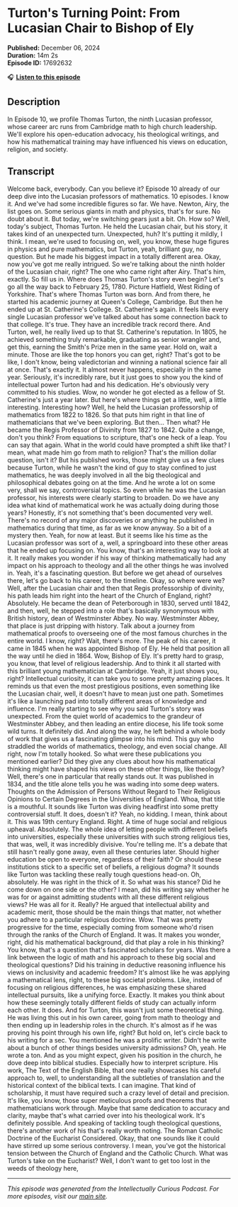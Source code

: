 # Turton's Turning Point: From Lucasian Chair to Bishop of Ely

**Published:** December 06, 2024  
**Duration:** 14m 2s  
**Episode ID:** 17692632

🎧 **[Listen to this episode](https://intellectuallycurious.buzzsprout.com/2529712/episodes/17692632-turton's-turning-point-from-lucasian-chair-to-bishop-of-ely)**

## Description

In Episode 10, we profile Thomas Turton, the ninth Lucasian professor, whose career arc runs from Cambridge math to high church leadership. We'll explore his open-education advocacy, his theological writings, and how his mathematical training may have influenced his views on education, religion, and society.

## Transcript

Welcome back, everybody. Can you believe it? Episode 10 already of our deep dive into the Lucasian professors of mathematics. 10 episodes. I know it. And we've had some incredible figures so far. We have. Newton, Airy, the list goes on. Some serious giants in math and physics, that's for sure. No doubt about it. But today, we're switching gears just a bit. Oh. How so? Well, today's subject, Thomas Turton. He held the Lucasian chair, but his story, it takes kind of an unexpected turn. Unexpected, huh? It's putting it mildly, I think. I mean, we're used to focusing on, well, you know, these huge figures in physics and pure mathematics, but Turton, yeah, brilliant guy, no question. But he made his biggest impact in a totally different area. Okay, now you've got me really intrigued. So we're talking about the ninth holder of the Lucasian chair, right? The one who came right after Airy. That's him, exactly. So fill us in. Where does Thomas Turton's story even begin? Let's go all the way back to February 25, 1780. Picture Hatfield, West Riding of Yorkshire. That's where Thomas Turton was born. And from there, he started his academic journey at Queen's College, Cambridge. But then he ended up at St. Catherine's College. St. Catherine's again. It feels like every single Lucasian professor we've talked about has some connection back to that college. It's true. They have an incredible track record there. And Turton, well, he really lived up to that St. Catherine's reputation. In 1805, he achieved something truly remarkable, graduating as senior wrangler and, get this, earning the Smith's Prize men in the same year. Hold on, wait a minute. Those are like the top honors you can get, right? That's got to be like, I don't know, being valedictorian and winning a national science fair all at once. That's exactly it. It almost never happens, especially in the same year. Seriously, it's incredibly rare, but it just goes to show you the kind of intellectual power Turton had and his dedication. He's obviously very committed to his studies. Wow, no wonder he got elected as a fellow of St. Catherine's just a year later. But here's where things get a little, well, a little interesting. Interesting how? Well, he held the Lucasian professorship of mathematics from 1822 to 1826. So that puts him right in that line of mathematicians that we've been exploring. But then... Then what? He became the Regis Professor of Divinity from 1827 to 1842. Quite a change, don't you think? From equations to scripture, that's one heck of a leap. You can say that again. What in the world could have prompted a shift like that? I mean, what made him go from math to religion? That's the million dollar question, isn't it? But his published works, those might give us a few clues because Turton, while he wasn't the kind of guy to stay confined to just mathematics, he was deeply involved in all the big theological and philosophical debates going on at the time. And he wrote a lot on some very, shall we say, controversial topics. So even while he was the Lucasian professor, his interests were clearly starting to broaden. Do we have any idea what kind of mathematical work he was actually doing during those years? Honestly, it's not something that's been documented very well. There's no record of any major discoveries or anything he published in mathematics during that time, as far as we know anyway. So a bit of a mystery then. Yeah, for now at least. But it seems like his time as the Lucasian professor was sort of a, well, a springboard into these other areas that he ended up focusing on. You know, that's an interesting way to look at it. It really makes you wonder if his way of thinking mathematically had any impact on his approach to theology and all the other things he was involved in. Yeah, it's a fascinating question. But before we get ahead of ourselves there, let's go back to his career, to the timeline. Okay, so where were we? Well, after the Lucasian chair and then that Regis professorship of divinity, his path leads him right into the heart of the Church of England, right? Absolutely. He became the dean of Peterborough in 1830, served until 1842, and then, well, he stepped into a role that's basically synonymous with British history, dean of Westminster Abbey. No way. Westminster Abbey, that place is just dripping with history. Talk about a journey from mathematical proofs to overseeing one of the most famous churches in the entire world. I know, right? Wait, there's more. The peak of his career, it came in 1845 when he was appointed Bishop of Ely. He held that position all the way until he died in 1864. Wow, Bishop of Ely. It's pretty hard to grasp, you know, that level of religious leadership. And to think it all started with this brilliant young mathematician at Cambridge. Yeah, it just shows you, right? Intellectual curiosity, it can take you to some pretty amazing places. It reminds us that even the most prestigious positions, even something like the Lucasian chair, well, it doesn't have to mean just one path. Sometimes it's like a launching pad into totally different areas of knowledge and influence. I'm really starting to see why you said Turton's story was unexpected. From the quiet world of academics to the grandeur of Westminster Abbey, and then leading an entire diocese, his life took some wild turns. It definitely did. And along the way, he left behind a whole body of work that gives us a fascinating glimpse into his mind. This guy who straddled the worlds of mathematics, theology, and even social change. All right, now I'm totally hooked. So what were these publications you mentioned earlier? Did they give any clues about how his mathematical thinking might have shaped his views on these other things, like theology? Well, there's one in particular that really stands out. It was published in 1834, and the title alone tells you he was wading into some deep waters. Thoughts on the Admission of Persons Without Regard to Their Religious Opinions to Certain Degrees in the Universities of England. Whoa, that title is a mouthful. It sounds like Turton was diving headfirst into some pretty controversial stuff. It does, doesn't it? Yeah, no kidding. I mean, think about it. This was 19th century England. Right. A time of huge social and religious upheaval. Absolutely. The whole idea of letting people with different beliefs into universities, especially these universities with such strong religious ties, that was, well, it was incredibly divisive. You're telling me. It's a debate that still hasn't really gone away, even all these centuries later. Should higher education be open to everyone, regardless of their faith? Or should these institutions stick to a specific set of beliefs, a religious dogma? It sounds like Turton was tackling these really tough questions head-on. Oh, absolutely. He was right in the thick of it. So what was his stance? Did he come down on one side or the other? I mean, did his writing say whether he was for or against admitting students with all these different religious views? He was all for it. Really? He argued that intellectual ability and academic merit, those should be the main things that matter, not whether you adhere to a particular religious doctrine. Wow. That was pretty progressive for the time, especially coming from someone who'd risen through the ranks of the Church of England. It was. It makes you wonder, right, did his mathematical background, did that play a role in his thinking? You know, that's a question that's fascinated scholars for years. Was there a link between the logic of math and his approach to these big social and theological questions? Did his training in deductive reasoning influence his views on inclusivity and academic freedom? It's almost like he was applying a mathematical lens, right, to these big societal problems. Like, instead of focusing on religious differences, he was emphasizing these shared intellectual pursuits, like a unifying force. Exactly. It makes you think about how these seemingly totally different fields of study can actually inform each other. It does. And for Turton, this wasn't just some theoretical thing. He was living this out in his own career, going from math to theology and then ending up in leadership roles in the church. It's almost as if he was proving his point through his own life, right? But hold on, let's circle back to his writing for a sec. You mentioned he was a prolific writer. Didn't he write about a bunch of other things besides university admissions? Oh, yeah. He wrote a ton. And as you might expect, given his position in the church, he dove deep into biblical studies. Especially how to interpret scripture. His work, The Text of the English Bible, that one really showcases his careful approach to, well, to understanding all the subtleties of translation and the historical context of the biblical texts. I can imagine. That kind of scholarship, it must have required such a crazy level of detail and precision. It's like, you know, those super meticulous proofs and theorems that mathematicians work through. Maybe that same dedication to accuracy and clarity, maybe that's what carried over into his theological work. It's definitely possible. And speaking of tackling tough theological questions, there's another work of his that's really worth noting. The Roman Catholic Doctrine of the Eucharist Considered. Okay, that one sounds like it could have stirred up some serious controversy. I mean, you've got the historical tension between the Church of England and the Catholic Church. What was Turton's take on the Eucharist? Well, I don't want to get too lost in the weeds of theology here,

---
*This episode was generated from the Intellectually Curious Podcast. For more episodes, visit our [main site](https://intellectuallycurious.buzzsprout.com).*
